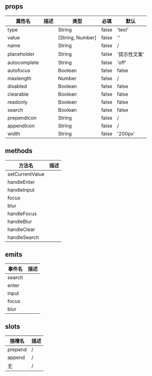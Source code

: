 ## props

| 属性名          | 描述  | 类型               | 必填    | 默认      |
| ------------ | --- | ---------------- | ----- | ------- |
| type         |     | String           | false | 'text'  |
| value        |     | [String, Number] | false | ''      |
| name         |     | String           | false | /       |
| placeholder  |     | String           | false | '提示性文案' |
| autocomplete |     | String           | false | 'off'   |
| autofocus    |     | Boolean          | false | false   |
| maxlength    |     | Number           | false | /       |
| disabled     |     | Boolean          | false | false   |
| clearable    |     | Boolean          | false | false   |
| readonly     |     | Boolean          | false | false   |
| search       |     | Boolean          | false | false   |
| prependIcon  |     | String           | false | /       |
| appendIcon   |     | String           | false | /       |
| width        |     | String           | false | '200px' |

## methods

| 方法名             | 描述  |
| --------------- | --- |
| setCurrentValue |     |
| handleEnter     |     |
| handleInput     |     |
| focus           |     |
| blur            |     |
| handleFocus     |     |
| handleBlur      |     |
| handleClear     |     |
| handleSearch    |     |

## emits

| 事件名    | 描述  |
| ------ | --- |
| search |     |
| enter  |     |
| input  |     |
| focus  |     |
| blur   |     |

## slots

| 插槽名     | 描述  |
| ------- | --- |
| prepend | /   |
| append  | /   |
| 无       | /   |

    